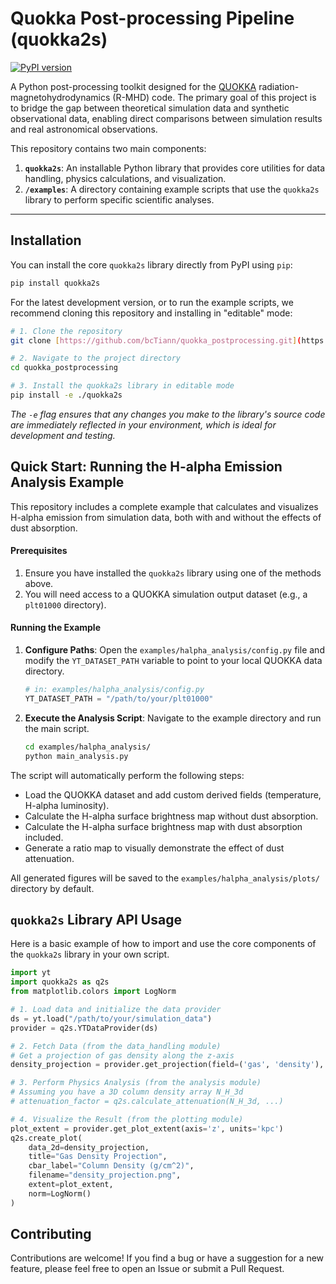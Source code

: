 # Quokka Post-processing Pipeline (quokka2s)

[![PyPI version](https://badge.fury.io/py/quokka2s.svg)](https://badge.fury.io/py/quokka2s)
<!-- [![License: MIT](https://img.shields.io/badge/License-MIT-yellow.svg)](https://opensource.org/licenses/MIT) -->

A Python post-processing toolkit designed for the [QUOKKA](https://github.com/quokka-astro/quokka) radiation-magnetohydrodynamics (R-MHD) code. The primary goal of this project is to bridge the gap between theoretical simulation data and synthetic observational data, enabling direct comparisons between simulation results and real astronomical observations.

This repository contains two main components:
1.  **`quokka2s`**: An installable Python library that provides core utilities for data handling, physics calculations, and visualization.
2.  **`/examples`**: A directory containing example scripts that use the `quokka2s` library to perform specific scientific analyses.

---

<!-- ## Core Features

* **Convenient Data Interface**: Built on the powerful `yt` library, the `YTDataProvider` class makes it easy to extract slices, projections, and 3D grid data from QUOKKA simulation outputs.
* **Physics Analysis Module**: Offers a suite of functions for common astrophysical calculations, such as cumulative column density along a line of sight and dust attenuation factors.
* **Publication-Quality Visualizations**: Includes a variety of plotting functions to rapidly generate high-quality figures, including single panels, multi-plot grids, and complex views with particle overlays and vector fields.
* **Modular Design**: A clean and organized code structure that separates data handling, analysis, and plotting concerns, making the library easy to understand, maintain, and extend. -->

## Installation

You can install the core `quokka2s` library directly from PyPI using `pip`:

```bash
pip install quokka2s
```

For the latest development version, or to run the example scripts, we recommend cloning this repository and installing in "editable" mode:

```bash
# 1. Clone the repository
git clone [https://github.com/bcTiann/quokka_postprocessing.git](https://github.com/bcTiann/quokka_postprocessing.git)

# 2. Navigate to the project directory
cd quokka_postprocessing

# 3. Install the quokka2s library in editable mode
pip install -e ./quokka2s
```
*The `-e` flag ensures that any changes you make to the library's source code are immediately reflected in your environment, which is ideal for development and testing.*

## Quick Start: Running the H-alpha Emission Analysis Example

This repository includes a complete example that calculates and visualizes H-alpha emission from simulation data, both with and without the effects of dust absorption.

#### **Prerequisites**

1.  Ensure you have installed the `quokka2s` library using one of the methods above.
2.  You will need access to a QUOKKA simulation output dataset (e.g., a `plt01000` directory).

#### **Running the Example**

1.  **Configure Paths**:
    Open the `examples/halpha_analysis/config.py` file and modify the `YT_DATASET_PATH` variable to point to your local QUOKKA data directory.

    ```python
    # in: examples/halpha_analysis/config.py
    YT_DATASET_PATH = "/path/to/your/plt01000"
    ```

2.  **Execute the Analysis Script**:
    Navigate to the example directory and run the main script.

    ```bash
    cd examples/halpha_analysis/
    python main_analysis.py
    ```

The script will automatically perform the following steps:
* Load the QUOKKA dataset and add custom derived fields (temperature, H-alpha luminosity).
* Calculate the H-alpha surface brightness map without dust absorption.
* Calculate the H-alpha surface brightness map with dust absorption included.
* Generate a ratio map to visually demonstrate the effect of dust attenuation.

All generated figures will be saved to the `examples/halpha_analysis/plots/` directory by default.

## `quokka2s` Library API Usage

Here is a basic example of how to import and use the core components of the `quokka2s` library in your own script.

```python
import yt
import quokka2s as q2s
from matplotlib.colors import LogNorm

# 1. Load data and initialize the data provider
ds = yt.load("/path/to/your/simulation_data")
provider = q2s.YTDataProvider(ds)

# 2. Fetch Data (from the data_handling module)
# Get a projection of gas density along the z-axis
density_projection = provider.get_projection(field=('gas', 'density'), axis='z')

# 3. Perform Physics Analysis (from the analysis module)
# Assuming you have a 3D column density array N_H_3d
# attenuation_factor = q2s.calculate_attenuation(N_H_3d, ...)

# 4. Visualize the Result (from the plotting module)
plot_extent = provider.get_plot_extent(axis='z', units='kpc')
q2s.create_plot(
    data_2d=density_projection,
    title="Gas Density Projection",
    cbar_label="Column Density (g/cm^2)",
    filename="density_projection.png",
    extent=plot_extent,
    norm=LogNorm()
)
```

## Contributing

Contributions are welcome! If you find a bug or have a suggestion for a new feature, please feel free to open an Issue or submit a Pull Request.

<!-- ## License

This project is licensed under the [MIT License](LICENSE). -->